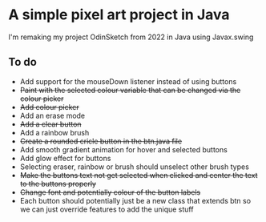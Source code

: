 # A simple pixel art project in Java
I'm remaking my project OdinSketch from 2022 in Java using Javax.swing
## To do
- Add support for the mouseDown listener instead of using buttons
- ~~Paint with the selected colour variable that can be changed via the colour picker~~
- ~~Add colour picker~~
- Add an erase mode
- ~~Add a clear button~~
- Add a rainbow brush
- ~~Create a rounded cricle button in the btn.java file~~
- Add smooth gradient animation for hover and selected buttons
- Add glow effect for buttons
- Selecting eraser, rainbow or brush should unselect other brush types
- ~~Make the buttons text not get selected when clicked and center the text to the buttons properly~~
- ~~Change font and potentially colour of the button labels~~
- Each button should potentially just be a new class that extends btn so we can just override features to add the unique stuff
